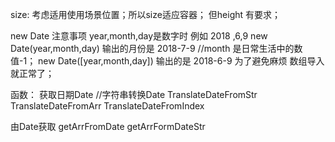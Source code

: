 size:
   考虑适用使用场景位置；所以size适应容器；
   但height 有要求；

new Date 注意事项
year,month,day是数字时
例如 2018 ,6,9
new Date(year,month,day)
输出的月份是 2018-7-9   //month 是日常生活中的数值-1；
new Date([year,month,day])
输出的是 2018-6-9
为了避免麻烦
数组导入 就正常了；


函数：
获取日期Date
    //字符串转换Date
TranslateDateFromStr
TranslateDateFromArr
TranslateDateFromIndex

由Date获取
getArrFromDate
getArrFormDateStr



